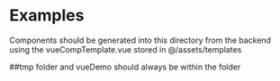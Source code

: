 # Examples

Components should be generated into this directory from the backend using the vueCompTemplate.vue stored in @/assets/templates

##tmp folder and vueDemo should always be within the folder